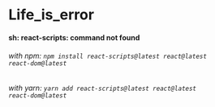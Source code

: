 # Life\_is_error

#### sh: react-scripts: command not found

###### with npm: <code>npm install react-scripts@latest react@latest react-dom@latest</code>

###### with yarn: <code>yarn add react-scripts@latest react@latest react-dom@latest</code>
